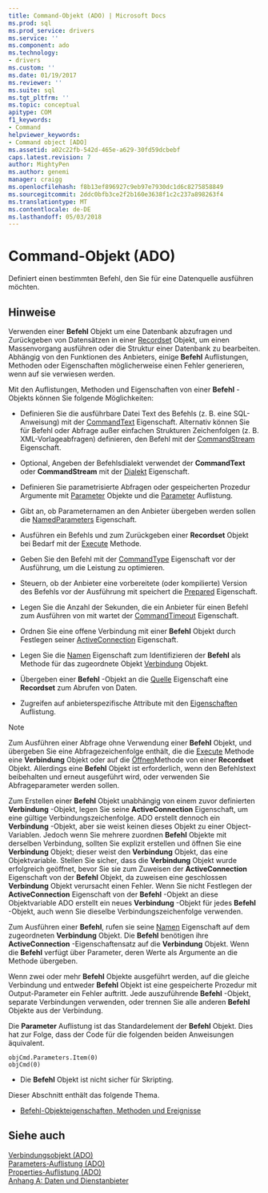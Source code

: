 ```yaml
---
title: Command-Objekt (ADO) | Microsoft Docs
ms.prod: sql
ms.prod_service: drivers
ms.service: ''
ms.component: ado
ms.technology:
- drivers
ms.custom: ''
ms.date: 01/19/2017
ms.reviewer: ''
ms.suite: sql
ms.tgt_pltfrm: ''
ms.topic: conceptual
apitype: COM
f1_keywords:
- Command
helpviewer_keywords:
- Command object [ADO]
ms.assetid: a02c22fb-542d-465e-a629-30fd59dcbebf
caps.latest.revision: 7
author: MightyPen
ms.author: genemi
manager: craigg
ms.openlocfilehash: f8b13ef896927c9eb97e7930dc1d6c8275858849
ms.sourcegitcommit: 2ddc0bfb3ce2f2b160e3638f1c2c237a898263f4
ms.translationtype: MT
ms.contentlocale: de-DE
ms.lasthandoff: 05/03/2018
---
```

# <a name="command-object-ado"></a>Command-Objekt (ADO)
Definiert einen bestimmten Befehl, den Sie für eine Datenquelle ausführen möchten.  
  
## <a name="remarks"></a>Hinweise  
 Verwenden einer **Befehl** Objekt um eine Datenbank abzufragen und Zurückgeben von Datensätzen in einer [Recordset](../../../ado/reference/ado-api/recordset-object-ado.md) Objekt, um einen Massenvorgang ausführen oder die Struktur einer Datenbank zu bearbeiten. Abhängig von den Funktionen des Anbieters, einige **Befehl** Auflistungen, Methoden oder Eigenschaften möglicherweise einen Fehler generieren, wenn auf sie verwiesen werden.  
  
 Mit den Auflistungen, Methoden und Eigenschaften von einer **Befehl** -Objekts können Sie folgende Möglichkeiten:  
  
-   Definieren Sie die ausführbare Datei Text des Befehls (z. B. eine SQL-Anweisung) mit der [CommandText](../../../ado/reference/ado-api/commandtext-property-ado.md) Eigenschaft. Alternativ können Sie für Befehl oder Abfrage außer einfachen Strukturen Zeichenfolgen (z. B. XML-Vorlageabfragen) definieren, den Befehl mit der [CommandStream](../../../ado/reference/ado-api/commandstream-property-ado.md) Eigenschaft.  
  
-   Optional, Angeben der Befehlsdialekt verwendet der **CommandText** oder **CommandStream** mit der [Dialekt](../../../ado/reference/ado-api/dialect-property.md) Eigenschaft.  
  
-   Definieren Sie parametrisierte Abfragen oder gespeicherten Prozedur Argumente mit [Parameter](../../../ado/reference/ado-api/parameter-object.md) Objekte und die [Parameter](../../../ado/reference/ado-api/parameters-collection-ado.md) Auflistung.  
  
-   Gibt an, ob Parameternamen an den Anbieter übergeben werden sollen die [NamedParameters](../../../ado/reference/ado-api/namedparameters-property-ado.md) Eigenschaft.  
  
-   Ausführen ein Befehls und zum Zurückgeben einer **Recordset** Objekt bei Bedarf mit der [Execute](../../../ado/reference/ado-api/execute-method-ado-command.md) Methode.  
  
-   Geben Sie den Befehl mit der [CommandType](../../../ado/reference/ado-api/commandtype-property-ado.md) Eigenschaft vor der Ausführung, um die Leistung zu optimieren.  
  
-   Steuern, ob der Anbieter eine vorbereitete (oder kompilierte) Version des Befehls vor der Ausführung mit speichert die [Prepared](../../../ado/reference/ado-api/prepared-property-ado.md) Eigenschaft.  
  
-   Legen Sie die Anzahl der Sekunden, die ein Anbieter für einen Befehl zum Ausführen von mit wartet der [CommandTimeout](../../../ado/reference/ado-api/commandtimeout-property-ado.md) Eigenschaft.  
  
-   Ordnen Sie eine offene Verbindung mit einer **Befehl** Objekt durch Festlegen seiner [ActiveConnection](../../../ado/reference/ado-api/activeconnection-property-ado.md) Eigenschaft.  
  
-   Legen Sie die [Namen](../../../ado/reference/ado-api/name-property-ado.md) Eigenschaft zum Identifizieren der **Befehl** als Methode für das zugeordnete Objekt [Verbindung](../../../ado/reference/ado-api/connection-object-ado.md) Objekt.  
  
-   Übergeben einer **Befehl** -Objekt an die [Quelle](../../../ado/reference/ado-api/source-property-ado-recordset.md) Eigenschaft eine **Recordset** zum Abrufen von Daten.  
  
-   Zugreifen auf anbieterspezifische Attribute mit den [Eigenschaften](../../../ado/reference/ado-api/properties-collection-ado.md) Auflistung.  
  
> [!NOTE]
>  Zum Ausführen einer Abfrage ohne Verwendung einer **Befehl** Objekt, und übergeben Sie eine Abfragezeichenfolge enthält, die die [Execute](../../../ado/reference/ado-api/execute-method-ado-connection.md) Methode eine **Verbindung** Objekt oder auf die [Öffnen](../../../ado/reference/ado-api/open-method-ado-recordset.md)Methode von einer **Recordset** Objekt. Allerdings eine **Befehl** Objekt ist erforderlich, wenn den Befehlstext beibehalten und erneut ausgeführt wird, oder verwenden Sie Abfrageparameter werden sollen.  
  
 Zum Erstellen einer **Befehl** Objekt unabhängig von einem zuvor definierten **Verbindung** -Objekt, legen Sie seine **ActiveConnection** Eigenschaft, um eine gültige Verbindungszeichenfolge. ADO erstellt dennoch ein **Verbindung** -Objekt, aber sie weist keinen dieses Objekt zu einer Object-Variablen. Jedoch wenn Sie mehrere zuordnen **Befehl** Objekte mit derselben Verbindung, sollten Sie explizit erstellen und öffnen Sie eine **Verbindung** Objekt; dieser weist den **Verbindung** Objekt, das eine Objektvariable. Stellen Sie sicher, dass die **Verbindung** Objekt wurde erfolgreich geöffnet, bevor Sie sie zum Zuweisen der **ActiveConnection** Eigenschaft von der **Befehl** Objekt, da zuweisen eine geschlossen **Verbindung** Objekt verursacht einen Fehler. Wenn Sie nicht Festlegen der **ActiveConnection** Eigenschaft von der **Befehl** -Objekt an diese Objektvariable ADO erstellt ein neues **Verbindung** -Objekt für jedes  **Befehl** -Objekt, auch wenn Sie dieselbe Verbindungszeichenfolge verwenden.  
  
 Zum Ausführen einer **Befehl**, rufen sie seine [Namen](../../../ado/reference/ado-api/name-property-ado.md) Eigenschaft auf dem zugeordneten **Verbindung** Objekt. Die **Befehl** benötigen ihre **ActiveConnection** -Eigenschaftensatz auf die **Verbindung** Objekt. Wenn die **Befehl** verfügt über Parameter, deren Werte als Argumente an die Methode übergeben.  
  
 Wenn zwei oder mehr **Befehl** Objekte ausgeführt werden, auf die gleiche Verbindung und entweder **Befehl** Objekt ist eine gespeicherte Prozedur mit Output-Parameter ein Fehler auftritt. Jede auszuführende **Befehl** -Objekt, separate Verbindungen verwenden, oder trennen Sie alle anderen **Befehl** Objekte aus der Verbindung.  
  
 Die **Parameter** Auflistung ist das Standardelement der **Befehl** Objekt. Dies hat zur Folge, dass der Code für die folgenden beiden Anweisungen äquivalent.  
  
```  
objCmd.Parameters.Item(0)  
objCmd(0)  
```  
  
-   Die **Befehl** Objekt ist nicht sicher für Skripting.  
  
 Dieser Abschnitt enthält das folgende Thema.  
  
-   [Befehl-Objekteigenschaften, Methoden und Ereignisse](../../../ado/reference/ado-api/command-object-properties-methods-and-events.md)  
  
## <a name="see-also"></a>Siehe auch  
 [Verbindungsobjekt (ADO)](../../../ado/reference/ado-api/connection-object-ado.md)   
 [Parameters-Auflistung (ADO)](../../../ado/reference/ado-api/parameters-collection-ado.md)   
 [Properties-Auflistung (ADO)](../../../ado/reference/ado-api/properties-collection-ado.md)   
 [Anhang A: Daten und Dienstanbieter](../../../ado/guide/appendixes/appendix-a-providers.md)
